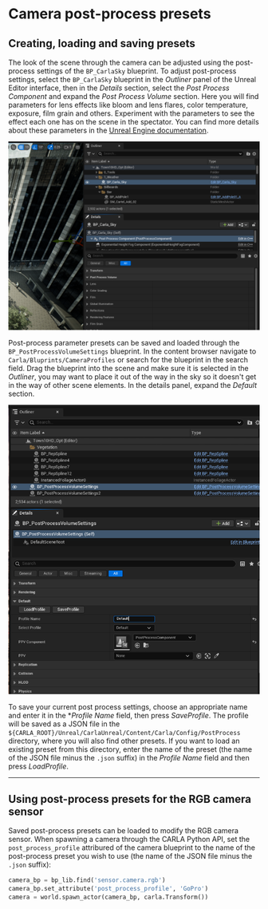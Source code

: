 # Camera post-process presets

## Creating, loading and saving presets

The look of the scene through the camera can be adjusted using the post-process settings of the `BP_CarlaSky` blueprint. To adjust post-process settings, select the `BP_CarlaSky` blueprint in the *Outliner* panel of the Unreal Editor interface, then in the *Details* section, select the *Post Process Component* and expand the *Post Process Volume* section. Here you will find parameters for lens effects like bloom and lens flares, color temperature, exposure, film grain and others. Experiment with the parameters to see the effect each one has on the scene in the spectator. You can find more details about these parameters in the [Unreal Engine documentation](https://dev.epicgames.com/documentation/en-us/unreal-engine/API/Runtime/Engine/Engine/FPostProcessSettings).

![postprocess_component](img/content/ue5_post_process_component.png)

Post-process parameter presets can be saved and loaded through the `BP_PostProcessVolumeSettings` blueprint. In the content browser navigate to `Carla/Bluprints/CameraProfiles` or search for the blueprint in the search field. Drag the blueprint into the scene and make sure it is selected in the *Outliner*, you may want to place it out of the way in the sky so it doesn't get in the way of other scene elements. In the details panel, expand the *Default* section.

![postprocess_bp](img/content/bp_postprocess_volumesettings.png)

To save your current post process settings, choose an appropriate name and enter it in the **Profile Name* field, then press *SaveProfile*. The profile will be saved as a JSON file in the `${CARLA_ROOT}/Unreal/CarlaUnreal/Content/Carla/Config/PostProcess` directory, where you will also find other presets. If you want to load an existing preset from this directory, enter the name of the preset (the name of the JSON file minus the `.json` suffix) in the *Profile Name* field and then press *LoadProfile*.

---

## Using post-process presets for the RGB camera sensor

Saved post-process presets can be loaded to modify the RGB camera sensor. When spawning a camera through the CARLA Python API, set the `post_process_profile` attribured of the camera blueprint to the name of the post-process preset you wish to use (the name of the JSON file minus the `.json` suffix):

```py
camera_bp = bp_lib.find('sensor.camera.rgb')
camera_bp.set_attribute('post_process_profile', 'GoPro')
camera = world.spawn_actor(camera_bp, carla.Transform())
```

